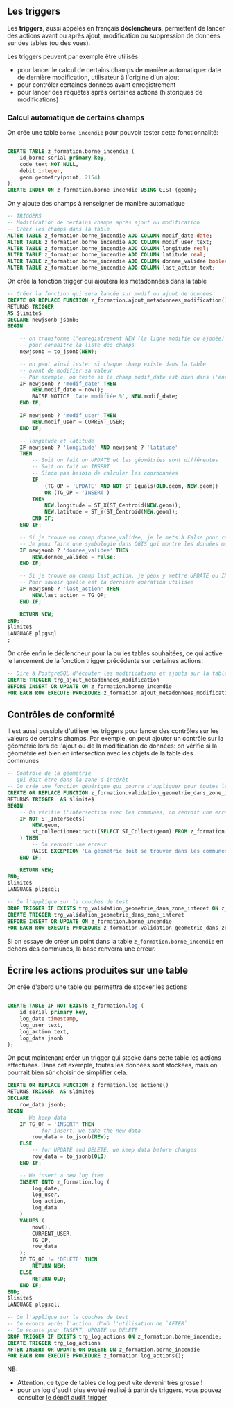 ## Les triggers

Les **triggers**, aussi appelés en français **déclencheurs**, permettent de lancer des actions avant ou après ajout, modification ou suppression de données sur des tables (ou des vues).

Les triggers peuvent par exemple être utilisés

* pour lancer le calcul de certains champs de manière automatique: date de dernière modification, utilisateur à l'origine d'un ajout
* pour contrôler certaines données avant enregistrement
* pour lancer des requêtes après certaines actions (historiques de modifications)

### Calcul automatique de certains champs

On crée une table `borne_incendie` pour pouvoir tester cette fonctionnalité:

```sql

CREATE TABLE z_formation.borne_incendie (
    id_borne serial primary key,
    code text NOT NULL,
    debit integer,
    geom geometry(point, 2154)
);
CREATE INDEX ON z_formation.borne_incendie USING GIST (geom);
```

On y ajoute des champs à renseigner de manière automatique

```sql
-- TRIGGERS
-- Modification de certains champs après ajout ou modification
-- Créer les champs dans la table
ALTER TABLE z_formation.borne_incendie ADD COLUMN modif_date date;
ALTER TABLE z_formation.borne_incendie ADD COLUMN modif_user text;
ALTER TABLE z_formation.borne_incendie ADD COLUMN longitude real;
ALTER TABLE z_formation.borne_incendie ADD COLUMN latitude real;
ALTER TABLE z_formation.borne_incendie ADD COLUMN donnee_validee boolean;
ALTER TABLE z_formation.borne_incendie ADD COLUMN last_action text;

```

On crée la fonction trigger qui ajoutera les métadonnées dans la table

```sql
-- Créer la fonction qui sera lancée sur modif ou ajout de données
CREATE OR REPLACE FUNCTION z_formation.ajout_metadonnees_modification()
RETURNS TRIGGER
AS $limite$
DECLARE newjsonb jsonb;
BEGIN

    -- on transforme l'enregistrement NEW (la ligne modifie ou ajouée) en JSON
    -- pour connaître la liste des champs
    newjsonb = to_jsonb(NEW);

    -- on peut ainsi tester si chaque champ existe dans la table
    -- avant de modifier sa valeur
    -- Par exemple, on teste si le champ modif_date est bien dans l'enregistrement courant
    IF newjsonb ? 'modif_date' THEN
        NEW.modif_date = now();
        RAISE NOTICE 'Date modifiée %', NEW.modif_date;
    END IF;

    IF newjsonb ? 'modif_user' THEN
        NEW.modif_user = CURRENT_USER;
    END IF;

    -- longitude et latitude
    IF newjsonb ? 'longitude' AND newjsonb ? 'latitude'
    THEN
        -- Soit on fait un UPDATE et les géométries sont différentes
        -- Soit on fait un INSERT
        -- Sinon pas besoin de calculer les coordonnées
        IF
            (TG_OP = 'UPDATE' AND NOT ST_Equals(OLD.geom, NEW.geom))
            OR (TG_OP = 'INSERT')
        THEN
            NEW.longitude = ST_X(ST_Centroid(NEW.geom));
            NEW.latitude = ST_Y(ST_Centroid(NEW.geom));
        END IF;
    END IF;

    -- Si je trouve un champ donnee_validee, je le mets à False pour revue par l'administrateur
    -- Je peux faire une symbologie dans QGIS qui montre les données modifiées depuis dernière validation
    IF newjsonb ? 'donnee_validee' THEN
        NEW.donnee_validee = False;
    END IF;

    -- Si je trouve un champ last_action, je peux y mettre UPDATE ou INSERT
    -- Pour savoir quelle est la dernière opération utilisée
    IF newjsonb ? 'last_action' THEN
        NEW.last_action = TG_OP;
    END IF;

    RETURN NEW;
END;
$limite$
LANGUAGE plpgsql
;
```

On crée enfin le déclencheur pour la ou les tables souhaitées, ce qui active le lancement de la fonction trigger précédente sur certaines actions:

```sql
-- Dire à PostgreSQL d'écouter les modifications et ajouts sur la table
CREATE TRIGGER trg_ajout_metadonnees_modification
BEFORE INSERT OR UPDATE ON z_formation.borne_incendie
FOR EACH ROW EXECUTE PROCEDURE z_formation.ajout_metadonnees_modification();
```

## Contrôles de conformité

Il est aussi possible d'utiliser les triggers pour lancer des contrôles sur les valeurs de certains champs. Par exemple, on peut ajouter un contrôle sur la géométrie lors de l'ajout ou de la modification de données: on vérifie si la géométrie est bien en intersection avec les objets de la table des communes

```sql
-- Contrôle de la géométrie
-- qui doit être dans la zone d'intérêt
-- On crée une fonction générique qui pourra s'appliquer pour toutes les couches
CREATE OR REPLACE FUNCTION z_formation.validation_geometrie_dans_zone_interet()
RETURNS TRIGGER  AS $limite$
BEGIN
    -- On vérifie l'intersection avec les communes, on renvoit une erreur si souci
    IF NOT ST_Intersects(
        NEW.geom,
        st_collectionextract((SELECT ST_Collect(geom) FROM z_formation.commune), 3)::geometry(multipolygon, 2154)
    ) THEN
        -- On renvoit une erreur
        RAISE EXCEPTION 'La géométrie doit se trouver dans les communes';
    END IF;

    RETURN NEW;
END;
$limite$
LANGUAGE plpgsql;

-- On l'applique sur la couches de test
DROP TRIGGER IF EXISTS trg_validation_geometrie_dans_zone_interet ON z_formation.borne_incendie;
CREATE TRIGGER trg_validation_geometrie_dans_zone_interet
BEFORE INSERT OR UPDATE ON z_formation.borne_incendie
FOR EACH ROW EXECUTE PROCEDURE z_formation.validation_geometrie_dans_zone_interet();
```

Si on essaye de créer un point dans la table `z_formation.borne_incendie` en dehors des communes, la base renverra une erreur.


## Écrire les actions produites sur une table

On crée d'abord une table qui permettra de stocker les actions

```sql

CREATE TABLE IF NOT EXISTS z_formation.log (
    id serial primary key,
    log_date timestamp,
    log_user text,
    log_action text,
    log_data jsonb
);
```

On peut maintenant créer un trigger qui stocke dans cette table les actions effectuées. Dans cet exemple, toutes les données sont stockées, mais on pourrait bien sûr choisir de simplifier cela.

```sql
CREATE OR REPLACE FUNCTION z_formation.log_actions()
RETURNS TRIGGER  AS $limite$
DECLARE
    row_data jsonb;
BEGIN
    -- We keep data
    IF TG_OP = 'INSERT' THEN
        -- for insert, we take the new data
        row_data = to_jsonb(NEW);
    ELSE
        -- for UPDATE and DELETE, we keep data before changes
        row_data = to_jsonb(OLD)
    END IF;

    -- We insert a new log item
    INSERT INTO z_formation.log (
        log_date,
        log_user,
        log_action,
        log_data
    )
    VALUES (
        now(),
        CURRENT_USER,
        TG_OP,
        row_data
    );
    IF TG_OP != 'DELETE' THEN
        RETURN NEW;
    ELSE
        RETURN OLD;
    END IF;
END;
$limite$
LANGUAGE plpgsql;

-- On l'applique sur la couches de test
-- On écoute après l'action, d'où l'utilisation de `AFTER`
-- On écoute pour INSERT, UPDATE ou DELETE
DROP TRIGGER IF EXISTS trg_log_actions ON z_formation.borne_incendie;
CREATE TRIGGER trg_log_actions
AFTER INSERT OR UPDATE OR DELETE ON z_formation.borne_incendie
FOR EACH ROW EXECUTE PROCEDURE z_formation.log_actions();

```

NB:

* Attention, ce type de tables de log peut vite devenir très grosse !
* pour un log d'audit plus évolué réalisé à partir de triggers, vous pouvez consulter [le dépôt audit_trigger](https://github.com/Oslandia/audit_trigger/blob/master/audit.sql)

